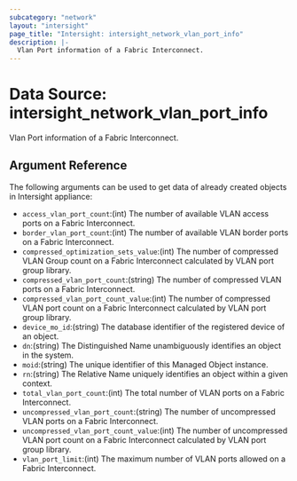 ```yaml
---
subcategory: "network"
layout: "intersight"
page_title: "Intersight: intersight_network_vlan_port_info"
description: |-
  Vlan Port information of a Fabric Interconnect.
---
```


# Data Source: intersight_network_vlan_port_info
Vlan Port information of a Fabric Interconnect.
## Argument Reference
The following arguments can be used to get data of already created objects in Intersight appliance:
* `access_vlan_port_count`:(int) The number of available VLAN access ports on a Fabric Interconnect. 
* `border_vlan_port_count`:(int) The number of available VLAN border ports on a Fabric Interconnect. 
* `compressed_optimization_sets_value`:(int) The number of compressed VLAN Group count on a Fabric Interconnect calculated by VLAN port group library. 
* `compressed_vlan_port_count`:(string) The number of compressed VLAN ports on a Fabric Interconnect. 
* `compressed_vlan_port_count_value`:(int) The number of compressed VLAN port count on a Fabric Interconnect calculated by VLAN port group library. 
* `device_mo_id`:(string) The database identifier of the registered device of an object. 
* `dn`:(string) The Distinguished Name unambiguously identifies an object in the system. 
* `moid`:(string) The unique identifier of this Managed Object instance. 
* `rn`:(string) The Relative Name uniquely identifies an object within a given context. 
* `total_vlan_port_count`:(int) The total number of VLAN ports on a Fabric Interconnect. 
* `uncompressed_vlan_port_count`:(string) The number of uncompressed VLAN ports on a Fabric Interconnect. 
* `uncompressed_vlan_port_count_value`:(int) The number of uncompressed VLAN port count on a Fabric Interconnect calculated by VLAN port group library. 
* `vlan_port_limit`:(int) The maximum number of VLAN ports allowed on a Fabric Interconnect. 
